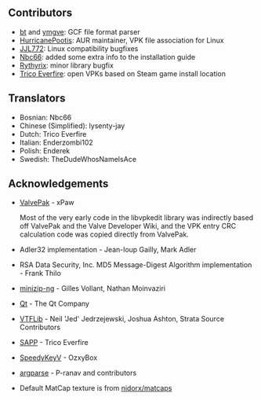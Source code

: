 ## Contributors
- [bt](https://github.com/caatge) and [ymgve](https://github.com/ymgve): GCF file format parser
- [HurricanePootis](https://github.com/HurricanePootis): AUR maintainer, VPK file association for Linux
- [JJL772](https://github.com/JJL772): Linux compatibility bugfixes
- [Nbc66](https://github.com/Nbc66): added some extra info to the installation guide
- [Rythyrix](https://github.com/Rythyrix): minor library bugfix
- [Trico Everfire](https://github.com/Trico-Everfire): open VPKs based on Steam game install location

## Translators
- Bosnian: Nbc66
- Chinese (Simplified): lysenty-jay
- Dutch: Trico Everfire
- Italian: Enderzombi102
- Polish: Enderek
- Swedish: TheDudeWhosNameIsAce

## Acknowledgements
- [ValvePak](https://github.com/ValveResourceFormat/ValvePak) - xPaw

  Most of the very early code in the libvpkedit library was indirectly
  based off ValvePak and the Valve Developer Wiki, and the VPK entry CRC
  calculation code was copied directly from ValvePak.
- Adler32 implementation - Jean-loup Gailly, Mark Adler
- RSA Data Security, Inc. MD5 Message-Digest Algorithm implementation - Frank Thilo
- [minizip-ng](https://github.com/zlib-ng/minizip-ng) - Gilles Vollant, Nathan Moinvaziri
- [Qt](https://www.qt.io) - The Qt Company
- [VTFLib](https://github.com/StrataSource/VTFLib) - Neil 'Jed' Jedrzejewski, Joshua Ashton, Strata Source Contributors
- [SAPP](https://github.com/Trico-Everfire/SteamAppPathProvider) - Trico Everfire
- [SpeedyKeyV](https://github.com/ozxybox/SpeedyKeyV) - OzxyBox
- [argparse](https://github.com/p-ranav/argparse) - P-ranav and contributors
- Default MatCap texture is from [nidorx/matcaps](https://github.com/nidorx/matcaps/blob/master/PAGE-15.md#706962_24211e_bcb6af_aca494)
